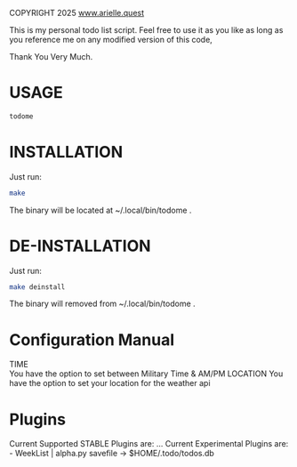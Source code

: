 
COPYRIGHT 2025 www.arielle.quest

This is my personal todo list script.
Feel free to use it as you like
as long as you reference me on any
modified version of this code,

Thank You Very Much.


# USAGE
```bash
todome
```

# INSTALLATION

Just run:
```bash
make
```
The binary will be located at ~/.local/bin/todome .

# DE-INSTALLATION

Just run:
```bash
make deinstall
```
The binary will removed from ~/.local/bin/todome .


# Configuration Manual

TIME	
	You have the option to set between Military Time & AM/PM
LOCATION
	You have the option to set your location for the weather api


# Plugins

Current Supported STABLE Plugins are: ...
Current Experimental Plugins are: - WeekList | alpha.py savefile -> $HOME/.todo/todos.db
